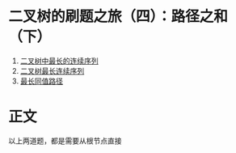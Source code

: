 # 二叉树的刷题之旅（四）：路径之和（下）

1. [二叉树中最长的连续序列](https://leetcode-cn.com/problems/binary-tree-longest-consecutive-sequence-ii/)    
2. [二叉树最长连续序列](https://leetcode-cn.com/problems/binary-tree-longest-consecutive-sequence/)
3. [最长同值路径](https://leetcode-cn.com/problems/longest-univalue-path/)   


# 正文
以上两道题，都是需要从根节点直接